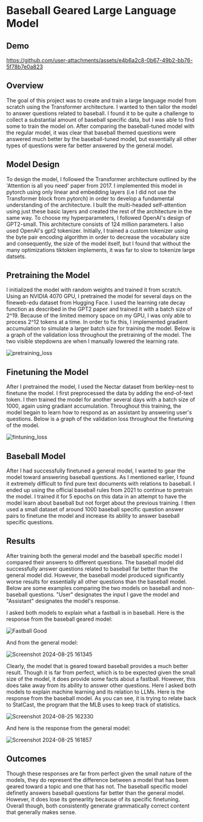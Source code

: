 # Baseball Geared Large Language Model

## Demo
https://github.com/user-attachments/assets/e4b6a2c8-0b67-49b2-bb76-5f78b7e0a823

## Overview
The goal of this project was to create and train a large language model from scratch using the Transformer architecture. I wanted to then tailor the model to answer questions related to baseball. I found it to be quite a challenge to collect a substantial amount of baseball specific data, but I was able to find some to train the model on. After comparing the baseball-tuned model with the regular model, it was clear that baseball themed questions were answered much better by the baseball-tuned model, but essentially all other types of questions were far better answered by the general model. 

## Model Design
To design the model, I followed the Transformer architecture outlined by the 'Attention is all you need' paper from 2017. I implemented this model in pytorch using only linear and embedding layers (i.e I did not use the Transformer block from pytorch) in order to develop a fundamental understanding of the architecture. I built the multi-headed self-attention using just these basic layers and created the rest of the architecture in the same way. To choose my hyperparameters, I followed OpenAI's design of GPT2-small. This architecture consists of 124 million parameters. I also used OpenAI's gpt2 tokenizer. Initially, I trained a custom tokenizer using the byte pair encoding algorithm in order to decrease the vocabulary size and consequently, the size of the model itself, but I found that without the many optimizations tiktoken implements, it was far to slow to tokenize large datsets.

## Pretraining the Model
I initialized the model with random weights and trained it from scratch. Using an NVIDIA 4070 GPU, I pretrained the model for several days on the fineweb-edu dataset from Hugging Face. I used the learning rate decay function as described in the GPT2 paper and trained it with a batch size of 2^19. Because of the limited memory space on my GPU, I was only able to process 2^12 tokens at a time. In order to fix this, I implemented gradient accumulation to simulate a larger batch size for training the model. Below is a graph of the validation loss throughout the pretraining of the model. The two visible stepdowns are when I manually lowered the learning rate.

![pretraining_loss](https://github.com/user-attachments/assets/1943d27e-6b54-4abf-b424-5708b302df47)

## Finetuning the Model
After I pretrained the model, I used the Nectar dataset from berkley-nest to finetune the model. I first preprocessed the data by adding the end-of-text token. I then trained the model for another several days with a batch size of 1000, again using gradiant accumulation. Throughout this training, the model begain to learn how to respond as an assistant by answering user's questions. Below is a graph of the validation loss throughout the finetuning of the model.

![fintuning_loss](https://github.com/user-attachments/assets/a16ad6e1-c5ac-4cd0-82be-36974755580d)

## Baseball Model
After I had successfully finetuned a general model, I wanted to gear the model toward answering baseball questions. As I mentioned earlier, I found it extremely difficult to find pure text documents with relations to baseball. I ended up using the official baseball rules from 2021 to continue to pretrain the model. I trained it for 5 epochs on this data in an attempt to have the model learn about baseball but not forget about the previous training. I then used a small dataset of around 1000 baseball specific question answer pairs to finetune the model and increase its ability to answer baseball specific questions.

## Results
After training both the general model and the baseball specific model I compared their answers to different questions. The baseball model did successfully answer questions related to baseball far better than the general model did. However, the baseball model produced significantly worse results for essentially all other questions than the baseball model. Below are some examples comparing the two models on baseball and non-baseball questions. "User" designates the input I gave the model and "Assistant" designates the model's response.

I asked both models to explain what a fastball is in baseball. Here is the response from the baseball geared model:

![Fastball Good](https://github.com/user-attachments/assets/57e889fb-4e01-408b-82de-395289ca269f)

And from the general model:

![Screenshot 2024-08-25 161345](https://github.com/user-attachments/assets/e1804649-ce05-4df5-9528-4cd732c9e307)

Clearly, the model that is geared toward baseball provides a much better result. Though it is far from perfect, which is to be expected given the small size of the model, it does provide some facts about a fastball. However, this does take away from its ability to answer other questions. Here I asked both models to explain machine learning and its relation to LLMs. Here is the response from the baseball model. As you can see, it is trying to relate back to StatCast, the program that the MLB uses to keep track of statistics.

![Screenshot 2024-08-25 162330](https://github.com/user-attachments/assets/3b1b1047-28d8-4cad-b362-759310c45c4c)

And here is the response from the general model:

![Screenshot 2024-08-25 161857](https://github.com/user-attachments/assets/fb05d0f2-5278-4cb0-a5f5-c20196e0e4a8)


## Outcomes
Though these responses are far from perfect given the small nature of the models, they do represent the difference between a model that has been geared toward a topic and one that has not. The baseball specific model definetly answers baseball questions far better than the general model. However, it does lose its genearlity because of its specific finetuning. Overall though, both consistently generate grammatically correct content that generally makes sense.
